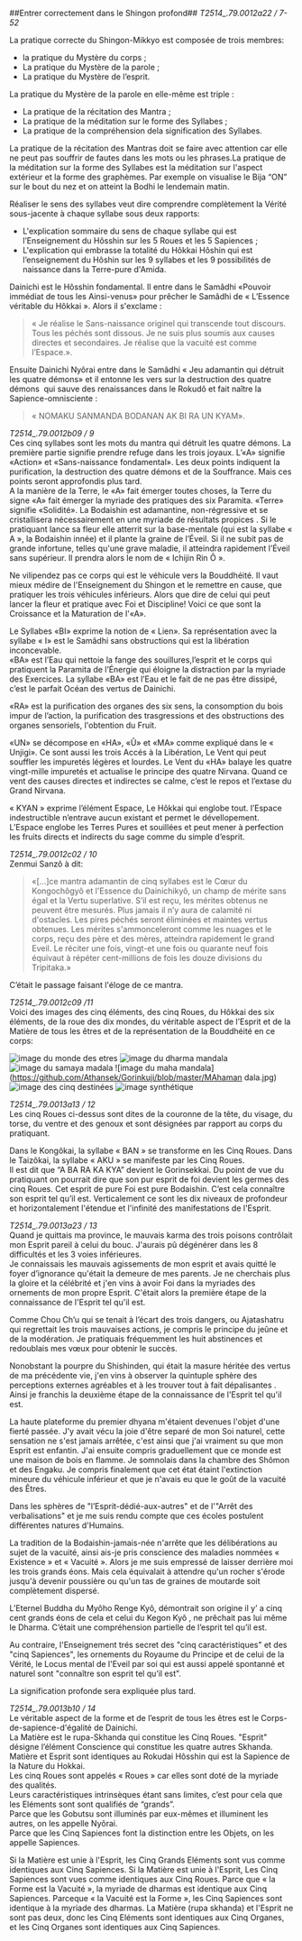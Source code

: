 ##Entrer correctement dans le Shingon profond##
*T2514_.79.0012a22 / 7-52*

La pratique correcte du Shingon-Mikkyo est composée de trois membres: 
* la pratique du Mystère du corps ;
* La pratique du Mystère de la parole ;
* La pratique du Mystère de l’esprit.

La pratique du Mystère de la parole en elle-même est triple : 
* La pratique de la récitation des Mantra ; 
* La pratique de la méditation sur le forme des Syllabes ;
* La pratique de la compréhension dela signification des Syllabes.

La pratique de la récitation des Mantras doit se faire avec attention car elle ne peut pas souffrir de fautes dans les mots ou les phrases.La pratique de la méditation sur la forme des Syllabes est la méditation sur l'aspect extérieur et la forme des graphèmes. Par exemple on visualise le Bija “ON” sur le bout du nez et on atteint la Bodhi le lendemain matin.

Réaliser le sens des  syllabes veut dire comprendre complètement la Vérité sous-jacente à chaque syllabe sous deux rapports:
* L'explication sommaire du sens de chaque syllabe qui est l’Enseignement du Hôsshin sur les 5 Roues et les 5 Sapiences ;
* L'explication qui embrasse la totalité du Hôkkai Hôshin qui est l’enseignement du Hôshin sur les 9 syllabes et les 9 possibilités de naissance dans la Terre-pure d'Amida.

Dainichi est le Hôsshin fondamental. Il entre dans le Samâdhi «Pouvoir immédiat de tous les Ainsi-venus» pour prêcher le Samâdhi de « L’Essence véritable du Hôkkai ». Alors il s'exclame :
>« Je réalise le Sans-naissance originel qui transcende tout discours. Tous les péchés sont dissous. Je ne suis plus soumis aux causes directes et secondaires. Je réalise que la vacuité est comme l’Espace.».

Ensuite Dainichi Nyôrai entre dans le Samâdhi « Jeu adamantin qui détruit les quatre démons» et il entonne les vers sur la destruction des quatre démons  qui sauve des renaissances dans le Rokudô et fait naître la Sapience-omnisciente : 
>« NOMAKU SANMANDA BODANAN AK BI RA UN KYAM». 

*T2514_.79.0012b09 / 9*      
Ces cinq syllabes sont les mots du  mantra qui détruit les quatre démons. La première partie signifie prendre refuge dans les trois joyaux. L’«A» signifie  «Action»  et «Sans-naissance fondamental». Les deux points indiquent la purification, la destruction des quatre démons et de la Souffrance. Mais ces points seront approfondis plus tard.  
A la manière de la Terre, le «A» fait émerger toutes choses, la Terre du signe «A» fait émerger la myriade des pratiques des six Paramita. «Terre» signifie «Solidité». La Bodaishin est adamantine, non-régressive et se cristallisera nécessairement en une myriade de résultats propices .
Si le pratiquant lance sa fleur elle atterrit sur la base-mentale (qui est la syllabe « A », la Bodaishin innée) et il plante la graine de l’Éveil. Si il ne subit pas de grande infortune, telles qu'une grave maladie, il atteindra rapidement l’Éveil sans supérieur. Il prendra alors le nom de « Ichijin Rin Ô ». 

Ne vilipendez pas ce corps qui est le véhicule vers la Bouddhéité. Il vaut mieux médire de l'Enseignement du Shingon et le remettre en cause, que pratiquer les trois véhicules inférieurs. Alors que dire de celui qui peut lancer la fleur  et pratique avec Foi et Discipline! Voici ce que sont la  Croissance et la Maturation de l'«A».

Le Syllabes «BI» exprime la notion de « Lien». Sa représentation avec la syllabe « I» est le Samâdhi sans obstructions qui est la libération inconcevable.  
«BA» est l’Eau qui nettoie la fange des souillures,l’esprit et le corps qui pratiquent la Paramita de l’Énergie qui éloigne la distraction par la myriade des Exercices. La syllabe «BA» est l’Eau et le fait de ne pas être dissipé, c’est le parfait Océan des vertus de Dainichi.

«RA» est la purification des organes des six sens, la consomption du bois impur de l’action, la purification des trasgressions et des obstructions des organes sensoriels, l'obtention du Fruit.

«UN» se décompose en «HA», «Û» et «MA» comme expliqué dans le « Unjigi». Ce sont aussi les trois Accés à la Libération, Le Vent qui peut souffler les impuretés légères et lourdes. Le Vent du «HA» balaye les quatre vingt-mille impuretés et actualise le principe des quatre Nirvana. Quand ce vent des causes directes et indirectes se calme, c’est le repos et l’extase du Grand Nirvana.

« KYAN » exprime l’élément Espace, Le Hôkkai qui englobe tout. l’Espace indestructible n’entrave aucun existant et permet le dévellopement. L’Espace englobe les Terres Pures et souillées et peut mener à perfection les fruits directs et indirects du sage comme du simple d’esprit.

*T2514_.79.0012c02 / 10*     
Zenmui Sanzô à dit:
>«[...]ce mantra adamantin de cinq syllabes est le Cœur du Kongochôgyô et l'Essence du Dainichikyô, un champ de mérite sans égal et la Vertu superlative. S’il est reçu, les mérites obtenus ne peuvent être mesurés. Plus jamais il n’y aura de calamité ni d'ostacles. Les pires péchés seront éliminées et maintes vertus obtenues. Les mérites s'ammonceleront comme les nuages et le  corps, reçu des père et des mères, atteindra rapidement le grand Eveil. Le réciter une fois, vingt-et une fois ou quarante neuf fois équivaut à répéter cent-millions de fois les douze divisions du Tripitaka.»

C’était le passage faisant l'éloge de ce mantra.

*T2514_.79.0012c09 /11*   
Voici des images des cinq éléments, des cinq Roues, du Hôkkai des six éléments, de la roue des dix mondes, du véritable aspect de l’Esprit et de la Matière de tous les êtres et de la représentation de la Bouddhéité en ce corps:

![image du monde des etres](https://github.com/Athansek/Gorinkuji/blob/master/LemondeesEtres.jpg)
![image du dharma mandala](https://github.com/Athansek/Gorinkuji/blob/master/dharmamandala.jpg)
![image du samaya madala](https://github.com/Athansek/Gorinkuji/blob/master/sanmayamandala.jpg)
![image du maha mandala](https://github.com/Athansek/Gorinkuji/blob/master/MAhaman dala.jpg)
![image des cinq destinées](https://github.com/Athansek/Gorinkuji/blob/master/cinqdestinées.jpg)
![image synthétique](https://github.com/Athansek/Gorinkuji/blob/master/synthétique.jpg)

*T2514_.79.0013a13 / 12*   
Les cinq Roues ci-dessus sont dites de la couronne de la tête, du visage, du torse, du ventre et des genoux et sont désignées par rapport au corps du pratiquant.

Dans le Kongôkai, la syllabe « BAN » se transforme en les Cinq Roues. Dans le Taizôkai, la syllabe « AKU » se manifeste par les Cinq Roues.   
Il est dit que “A BA RA KA KYA” devient le Gorinsekkai. Du point de vue du pratiquant on pourrait dire que son pur esprit de foi devient les germes des cinq Roues. Cet esprit de pure Foi est pure Bodaishin. C’est cela connaître son esprit tel qu’il est. Verticalement ce sont les dix niveaux de profondeur et horizontalement l'étendue et l'infinité des manifestations de l'Esprit.

*T2514_.79.0013a23 / 13*    
Quand je quittais ma province, le mauvais karma des trois poisons contrôlait mon Esprit pareil à celui du bouc. J'aurais pû dégénérer dans les 8 difficultés et les 3 voies inférieures.  
Je connaissais les mauvais agissements de mon esprit et avais quitté le foyer d’ignorance qu'était la demeure de mes parents. Je ne cherchais plus la gloire et la célébrité et j'en vins à avoir Foi dans la myriades des ornements de mon propre Esprit. C'était alors la première étape de la connaissance de l'Esprit tel qu'il est.

Comme Chou Ch’u qui se tenait à l’écart des trois dangers, ou Ajatashatru qui regrettait les trois mauvaises actions, je compris le principe du jeûne et de la modération. Je pratiquais fréquemment les huit abstinences et redoublais mes vœux pour obtenir le succès.

Nonobstant la pourpre du Shishinden, qui était la masure héritée des vertus de ma précédente vie, j'en vins à observer la quintuple sphère des perceptions externes agréables et à les trouver tout à fait dépalisantes . Ainsi je franchis la deuxième étape de la connaissance de l'Esprit tel qu'il est.

La haute plateforme du premier dhyana m'étaient devenues l'objet d'une fierté passée. J'y avait vécu la joie d'être separé de mon Soi naturel, cette sensation ne s'est jamais arrêtée, c'est ainsi que j'ai vraiment su que mon Esprit est enfantin.
J'ai ensuite compris graduellement que ce monde est une maison de bois en flamme. Je somnolais dans la chambre des Shômon et des Engaku. Je compris finalement que cet état étaint l'extinction mineure du véhicule inférieur et que je n'avais eu que le goût de la vacuité des Êtres.

Dans les sphères de "l’Esprit-dédié-aux-autres" et de l'"Arrêt des verbalisations" et je me suis rendu compte que ces écoles postulent différentes natures d'Humains. 

La tradition de la Bodaishin-jamais-née n'arrête que les délibérations au sujet de la vacuité, ainsi ais-je pris conscience des maladies nommées « Existence » et « Vacuité ». Alors je me suis empressé de laisser derrière moi les trois grands éons. Mais cela équivalait à attendre qu'un rocher s'érode jusqu'à devenir poussière ou qu'un tas de graines de moutarde soit complètement dispersé.

L’Eternel Buddha du Myôho Renge Kyô, démontrait son origine il y’ a cinq cent grands éons de cela et celui du Kegon Kyô , ne prêchait pas lui même le Dharma. C’était une compréhension partielle de l’esprit tel qu’il est.

Au contraire, l'Enseignement trés secret des "cinq caractéristiques" et des "cinq Sapiences", les ornements du Royaume du Principe et de celui de la Vérité, le Locus mental de l'Eveil par soi qui est aussi appelé spontanné et naturel sont "connaître son esprit tel qu’il est". 

La signification profonde sera expliquée plus tard.

*T2514_.79.0013b10 / 14*   
Le véritable aspect de la forme et de l’esprit de tous les êtres est le Corps-de-sapience-d'égalité de Dainichi.  
La  Matière est le rupa-Skhanda qui constitue les Cinq Roues. "Esprit" désigne l’élément Conscience qui constitue les quatre autres Skhanda.  
Matière et Esprit sont identiques au Rokudai Hôsshin qui est la Sapience de la Nature du Hokkai.  
Les cinq Roues sont appelés « Roues » car elles sont doté de la myriade des qualités.   
Leurs caractéristiques intrinsèques étant sans limites, c’est pour cela que les Eléments sont sont qualifiés de “grands”.   
Parce que les Gobutsu sont illuminés par eux-mêmes et illuminent les autres, on les appelle Nyôrai.  
Parce que les Cinq Sapiences font la distinction entre les Objets, on les appelle Sapiences.

Si la Matière est unie à l'Esprit, les Cinq Grands Eléments sont vus comme identiques aux Cinq Sapiences. Si la Matière est unie à l'Esprit, Les Cinq Sapiences sont vues comme identiques aux Cinq Roues. 
Parce que « la Forme est la Vacuité », la myriade de dharmas est identique aux Cinq Sapiences.  Parceque « la Vacuité est la Forme », les Cinq Sapiences sont identique à la myriade des dharmas.
La Matière (rupa skhanda) et l'Esprit ne sont pas deux, donc les Cinq Eléments sont identiques aux Cinq Organes, et les Cinq Organes sont identiques aux Cinq Sapiences.  
